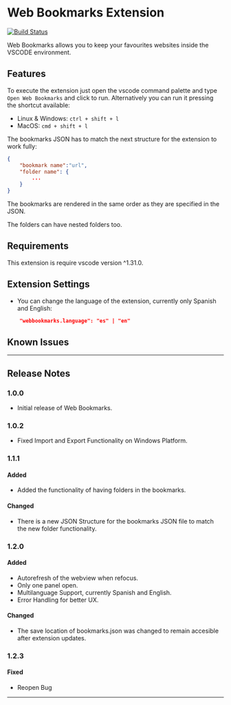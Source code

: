 # Web Bookmarks Extension
[![Build Status](https://travis-ci.com/ULL-ESIT-GRADOII-TFG/alejandro-gonzalez-software.svg?token=PnidsgQLm74nYpn9BCGD&branch=master)](https://www.travis-ci.com/ULL-ESIT-GRADOII-TFG/alejandro-gonzalez-software)

Web Bookmarks allows you to keep your favourites websites inside the VSCODE environment. 

## Features

To execute the extension just open the vscode command palette and type <code>Open Web Bookmarks</code> and click to run. Alternatively you can run it pressing the shortcut available:

* Linux & Windows: <code>ctrl + shift + l</code>
* MacOS: <code>cmd + shift + l</code>

The bookmarks JSON has to match the next structure for the extension to work fully:

```json
{
    "bookmark name":"url",
    "folder name": { 
        ...
    }
}
```

The bookmarks are rendered in the same order as they are specified in the JSON. 

The folders can have nested folders too.

## Requirements

This extension is require vscode version ^1.31.0.

## Extension Settings

- You can change the language of the extension, currently only Spanish and English: 

```json
    "webbookmarks.language": "es" | "en"
```

## Known Issues

---

## Release Notes
### 1.0.0
- Initial release of Web Bookmarks.

### 1.0.2
- Fixed Import and Export Functionality on Windows Platform.

### 1.1.1
#### Added
- Added the functionality of having folders in the bookmarks.
#### Changed
- There is a new JSON Structure for the bookmarks JSON file to match the new folder functionality.

### 1.2.0
#### Added
- Autorefresh of the webview when refocus.
- Only one panel open.
- Multilanguage Support, currently Spanish and English.
- Error Handling for better UX.
#### Changed
- The save location of bookmarks.json was changed to remain accesible after extension updates.

### 1.2.3
#### Fixed
- Reopen Bug

-----------------------------------------------------------------------------------------------------------